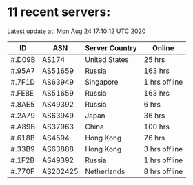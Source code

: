 # 11 recent servers:

Latest update at: Mon Aug 24 17:10:12 UTC 2020

| ID | ASN | Server Country | Online |
| -- | --- | -------------- | ------ |
| #.D09B | AS174 | United States | 25 hrs |
| #.95A7 | AS51659 | Russia | 163 hrs |
| #.7F1D | AS63949 | Singapore | 1 hrs offline |
| #.FEBE | AS51659 | Russia | 163 hrs |
| #.8AE5 | AS49392 | Russia | 6 hrs |
| #.2A79 | AS63949 | Japan | 36 hrs |
| #.A89B | AS37963 | China | 100 hrs |
| #.618B | AS4594 | Hong Kong | 76 hrs |
| #.33B9 | AS63888 | Hong Kong | 3 hrs offline |
| #.1F2B | AS49392 | Russia | 1 hrs offline |
| #.770F | AS202425 | Netherlands | 8 hrs offline |

